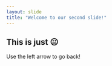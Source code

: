 ```yaml
---
layout: slide
title: "Welcome to our second slide!"
---
```

This is just :neutral_face: 
---
Use the left arrow to go back!
